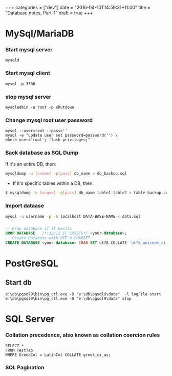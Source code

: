 +++
categories = ["dev"]
date = "2016-04-10T14:59:31+11:00"
title = "Database notes, Part-1"
draft = true
+++


# MySql/MariaDB

### Start mysql server
```
mysqld
```

### Start mysql client 
```
mysql -p 3306
```

### stop mysql server
```
mysqladmin -u root -p shutdown
```


### Change mysql root user password
```
mysql --user=root --pass='' 
mysql -e "update user set password=password('') \
where user='root'; flush privileges;"
```

### Back database as SQL Dump 

If it's an entire DB, then:

```bash
mysqldump -u [uname] -p[pass] db_name > db_backup.sql
```

* If it's specific tables within a DB, then:

```bash
$ mysqldump -u [uname] -p[pass] db_name table1 table2 > table_backup.sql
```

### Import dataase 

```bash
mysql -u username -p -h localhost DATA-BASE-NAME < data.sql
```


###
```sql
-- Drop database if it exsits
DROP DATABASE   /*!32312 IF EXISTS*/ <your-database>;
-- Create database with UTF-8 CHARSET 
CREATE DATABASE <your-database> CHAR SET utf8 COLLATE 'utf8_unicode_ci';

```

# PostGreSQL

## Start db

```
e:\db\pgsql9\bin\pg_ctl.exe -D "e:\db\pgsql9\data"  -l logFile start
e:\db\pgsql9\bin\pg_ctl.exe -D "e:\db\pgsql9\data" stop
```


# SQL Server

### Collation precedence, also known as collation coercion rules

```
SELECT * 
FROM TestTab 
WHERE GreekCol = LatinCol COLLATE greek_ci_as;
```
### SQL Pagination